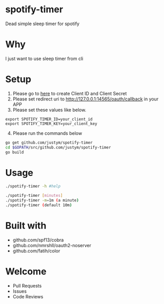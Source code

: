 # spotify-timer
Dead simple sleep timer for spotify

# Why 
I just want to use sleep timer from cli

# Setup 
1. Please go to [here](https://developer.spotify.com/dashboard/) to create Client ID and Client Secret 
2. Please set redirect uri to http://127.0.0.1:14565/oauth/callback in your APP
3. Please set these values like below.
```
export SPOTIFY_TIMER_ID=your_client_id
export SPOTIFY_TIMER_KEY=your_client_key
```
4. Please run the commands below
``` sh
go get github.com/justym/spotify-timer
cd $GOPATH/src/github.com/justym/spotify-timer
go build
```

# Usage
```sh
./spotify-timer -h #help

./spotify-timer [minutes]
./spotify-timer -m=1m (a minute)
./spotify-timer (default 10m)
```

# Built with
- github.com/spf13/cobra
- github.com/nmrshll/oauth2-noserver
- github.com/fatih/color

# Welcome
- Pull Requests
- Issues
- Code Reviews





